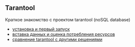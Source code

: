 ## Tarantool

Краткое знакомство с проектом tarantool (noSQL database)

- [установка и первый запуск](https://github.com/maxim-komar/mail.ru/tree/master/tarantool/install)
- [вставка данных и оценка потребления ресурсов](https://github.com/maxim-komar/mail.ru/tree/master/tarantool/client)
- [сравнение tarantool с другими решениями](https://github.com/maxim-komar/mail.ru/tree/master/tarantool/comparison)
